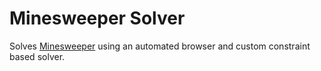 # Minesweeper Solver

Solves [Minesweeper](https://en.wikipedia.org/wiki/Minesweeper_(video_game)) using an automated browser and custom constraint based solver.
